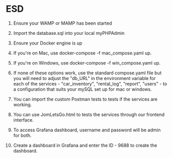 # ESD
1. Ensure your WAMP or MAMP has been started

2. Import the database.sql into your local myPHPAdmin

3. Ensure your Docker engine is up

4. If you're on Mac, use docker-compose -f mac_compose.yaml up. 

5. If you're on Windows, use docker-compose -f win_compose.yaml up. 

6. If none of these options work, use the standard compose.yaml file but you will need to adjust the  "db_URL" in the environment variable for each of the services - "car_inventory", "rental_log", "report", "users" - to a configuration that suits your mySQL set up for mac or windows.

7. You can import the custom Postman tests to tests if the services are working.

8. You can use JomLetsGo.html to tests the services through our frontend interface.

9. To access Grafana dashboard, username and password will be admin for both. 

10. Create a dashboard in Grafana and enter the ID - 9688 to create the dashboard.